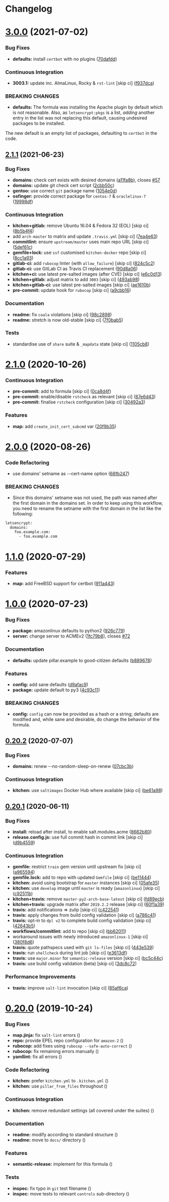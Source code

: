 # Changelog

# [3.0.0](https://github.com/saltstack-formulas/letsencrypt-formula/compare/v2.1.1...v3.0.0) (2021-07-02)


### Bug Fixes

* **defaults:** install `certbot` with no plugins ([70dafdd](https://github.com/saltstack-formulas/letsencrypt-formula/commit/70dafdd9456e27d224c94a2bcccc916fedd16bd4))


### Continuous Integration

* **3003.1:** update inc. AlmaLinux, Rocky & `rst-lint` [skip ci] ([f937dca](https://github.com/saltstack-formulas/letsencrypt-formula/commit/f937dca2ff16eff5fc4f855ae2d550ef15eefa34))


### BREAKING CHANGES

* **defaults:** The formula was installing the Apache plugin by default
which is not reasonable. Also, as `letsencrypt:pkgs` is a list,
_adding_ another entry in the list was not replacing this default, causing
undesired packages to be installed.

The new default is an empty list of packages, defaulting to `certbot` in
the code.

## [2.1.1](https://github.com/saltstack-formulas/letsencrypt-formula/compare/v2.1.0...v2.1.1) (2021-06-23)


### Bug Fixes

* **domains:** check cert exists with desired domains ([a11fa8b](https://github.com/saltstack-formulas/letsencrypt-formula/commit/a11fa8b64900598ad1c0845a3fd698feed3c711f)), closes [#57](https://github.com/saltstack-formulas/letsencrypt-formula/issues/57)
* **domains:** update git check cert script ([2cbb50c](https://github.com/saltstack-formulas/letsencrypt-formula/commit/2cbb50c663437a0626237f0a2007d0aa7abd5b1d))
* **gentoo:** use correct `git` package name ([1054e0d](https://github.com/saltstack-formulas/letsencrypt-formula/commit/1054e0db7c67f63ef8fb2967c0c4cb941919fb7a))
* **osfinger:** provide correct package for `centos-7` & `oraclelinux-7` ([19998df](https://github.com/saltstack-formulas/letsencrypt-formula/commit/19998df42d6d9079432ef8e6fc1b766db7ff569b))


### Continuous Integration

* **kitchen+gitlab:** remove Ubuntu 16.04 & Fedora 32 (EOL) [skip ci] ([8b5b4f4](https://github.com/saltstack-formulas/letsencrypt-formula/commit/8b5b4f489aec5d4eab0ad9a0069702ea8f814723))
* add `arch-master` to matrix and update `.travis.yml` [skip ci] ([7ea4e63](https://github.com/saltstack-formulas/letsencrypt-formula/commit/7ea4e63fa226f10be2e0cef6186e83ef2e221e2a))
* **commitlint:** ensure `upstream/master` uses main repo URL [skip ci] ([5def61c](https://github.com/saltstack-formulas/letsencrypt-formula/commit/5def61c38210ca0bcd7bc35dc713d294fb69b40a))
* **gemfile+lock:** use `ssf` customised `kitchen-docker` repo [skip ci] ([8cc1a93](https://github.com/saltstack-formulas/letsencrypt-formula/commit/8cc1a9383fe1b381f7daebc8d55102d476c3ed5f))
* **gitlab-ci:** add `rubocop` linter (with `allow_failure`) [skip ci] ([824c5c2](https://github.com/saltstack-formulas/letsencrypt-formula/commit/824c5c23e65f26c2ec8b72db1657d3a9c9b32d90))
* **gitlab-ci:** use GitLab CI as Travis CI replacement ([90d8a06](https://github.com/saltstack-formulas/letsencrypt-formula/commit/90d8a069b64ded15a5299a0980705cc37a42c069))
* **kitchen+ci:** use latest pre-salted images (after CVE) [skip ci] ([e6c0d13](https://github.com/saltstack-formulas/letsencrypt-formula/commit/e6c0d13ee94cd45c35f9dd1a2eb6bd37a01b2e86))
* **kitchen+gitlab:** adjust matrix to add `3003` [skip ci] ([493ab98](https://github.com/saltstack-formulas/letsencrypt-formula/commit/493ab98f014734d3c5f622f8fbe6bd7a0c01ea10))
* **kitchen+gitlab-ci:** use latest pre-salted images [skip ci] ([ae1610b](https://github.com/saltstack-formulas/letsencrypt-formula/commit/ae1610bd60d82ba3c9a10da1f27d086d89380ef9))
* **pre-commit:** update hook for `rubocop` [skip ci] ([a9cbb16](https://github.com/saltstack-formulas/letsencrypt-formula/commit/a9cbb1650f92042406d3de4f37e0e25567cf10cb))


### Documentation

* **readme:** fix `coala` violations [skip ci] ([98c2898](https://github.com/saltstack-formulas/letsencrypt-formula/commit/98c2898e28f5bd2f45fda395805ce3af4c360228))
* **readme:** stretch is now old-stable [skip ci] ([7f0bab5](https://github.com/saltstack-formulas/letsencrypt-formula/commit/7f0bab5493331fcb66a82baf0b4dd1b91c03856c))


### Tests

* standardise use of `share` suite & `_mapdata` state [skip ci] ([1105cb8](https://github.com/saltstack-formulas/letsencrypt-formula/commit/1105cb896a57ccdf2906ad225e757773686aeceb))

# [2.1.0](https://github.com/saltstack-formulas/letsencrypt-formula/compare/v2.0.0...v2.1.0) (2020-10-26)


### Continuous Integration

* **pre-commit:** add to formula [skip ci] ([0ca8d4f](https://github.com/saltstack-formulas/letsencrypt-formula/commit/0ca8d4f92f721161a2b0de15e882fbf144e1f017))
* **pre-commit:** enable/disable `rstcheck` as relevant [skip ci] ([87e6d43](https://github.com/saltstack-formulas/letsencrypt-formula/commit/87e6d43da34943ae5435615939417b2c251394a9))
* **pre-commit:** finalise `rstcheck` configuration [skip ci] ([30492a3](https://github.com/saltstack-formulas/letsencrypt-formula/commit/30492a36a285baa428b7a3e894246998a5dce8c2))


### Features

* **map:** add `create_init_cert_subcmd` var ([20f9b35](https://github.com/saltstack-formulas/letsencrypt-formula/commit/20f9b35fda19a7bad7335283fc566836a7631ab1))

# [2.0.0](https://github.com/saltstack-formulas/letsencrypt-formula/compare/v1.1.0...v2.0.0) (2020-08-26)


### Code Refactoring

* use domains' setname as --cert-name option ([68fb247](https://github.com/saltstack-formulas/letsencrypt-formula/commit/68fb2475508fea71caf542f62be0e5ce3789e90e))


### BREAKING CHANGES

* Since this domains' setname was not used, the path was named
after the first domain in the domains set. In order to keep using this workflow,
you need to rename the setname with the first domain in the list like the
following:
```
letsencrypt:
  domains:
    foo.example.com:
      - foo.example.com
```

# [1.1.0](https://github.com/saltstack-formulas/letsencrypt-formula/compare/v1.0.0...v1.1.0) (2020-07-29)


### Features

* **map:** add FreeBSD support for certbot ([911a443](https://github.com/saltstack-formulas/letsencrypt-formula/commit/911a443070d601f30a0b43e6dc258fd00a7d70cb))

# [1.0.0](https://github.com/saltstack-formulas/letsencrypt-formula/compare/v0.20.2...v1.0.0) (2020-07-23)


### Bug Fixes

* **package:** amazonlinux defaults to python2 ([926c779](https://github.com/saltstack-formulas/letsencrypt-formula/commit/926c779d477e86ee99eeb435a7bca66b023cf594))
* **server:** change server to ACMEv2 ([1fc79b8](https://github.com/saltstack-formulas/letsencrypt-formula/commit/1fc79b858364d08621dcd2b606e6adf440d0d9f8)), closes [#72](https://github.com/saltstack-formulas/letsencrypt-formula/issues/72)


### Documentation

* **defaults:** update pillar.example to good-citizen defaults ([b889678](https://github.com/saltstack-formulas/letsencrypt-formula/commit/b889678880d89ca629e13551fbd31a5b447b8e16))


### Features

* **config:** add sane defaults ([d9afac9](https://github.com/saltstack-formulas/letsencrypt-formula/commit/d9afac941c17f57b97ca50e70cf78a21e60c39c5))
* **package:** update default to py3 ([4c93c11](https://github.com/saltstack-formulas/letsencrypt-formula/commit/4c93c119d2fd596bfd032598f8f4883ec999b748))


### BREAKING CHANGES

* **config:** `config` can now be provided as a hash or a string; defaults
are modified and, while sane and desirable, do change the behavior of the
formula.

## [0.20.2](https://github.com/saltstack-formulas/letsencrypt-formula/compare/v0.20.1...v0.20.2) (2020-07-07)


### Bug Fixes

* **domains:** renew --no-random-sleep-on-renew ([07cbc3b](https://github.com/saltstack-formulas/letsencrypt-formula/commit/07cbc3bf8877bbca9da067e9208ac7c05d651b00))


### Continuous Integration

* **kitchen:** use `saltimages` Docker Hub where available [skip ci] ([be61a98](https://github.com/saltstack-formulas/letsencrypt-formula/commit/be61a987832218a3b0036c33fec6ccab343b0d86))

## [0.20.1](https://github.com/saltstack-formulas/letsencrypt-formula/compare/v0.20.0...v0.20.1) (2020-06-11)


### Bug Fixes

* **install:** reload after install, to enable salt.modules.acme ([8682b80](https://github.com/saltstack-formulas/letsencrypt-formula/commit/8682b80593a23454a91919cae9c716ce56e4097f))
* **release.config.js:** use full commit hash in commit link [skip ci] ([d9b4559](https://github.com/saltstack-formulas/letsencrypt-formula/commit/d9b45596c629b398be89b4b63cd1af6f6b08404c))


### Continuous Integration

* **gemfile:** restrict `train` gem version until upstream fix [skip ci] ([a965594](https://github.com/saltstack-formulas/letsencrypt-formula/commit/a965594ec9f59ef9caed0a483ed7d40395fb7b5a))
* **gemfile.lock:** add to repo with updated `Gemfile` [skip ci] ([be11444](https://github.com/saltstack-formulas/letsencrypt-formula/commit/be114445aad0db88f0c54dd58fac39d2fafc72fa))
* **kitchen:** avoid using bootstrap for `master` instances [skip ci] ([05afe35](https://github.com/saltstack-formulas/letsencrypt-formula/commit/05afe358e12e828ba1a16c833933238272ff32d0))
* **kitchen:** use `develop` image until `master` is ready (`amazonlinux`) [skip ci] ([c92511b](https://github.com/saltstack-formulas/letsencrypt-formula/commit/c92511b105b8a3f7c27f79b98d60d562923ee2dd))
* **kitchen+travis:** remove `master-py2-arch-base-latest` [skip ci] ([fd89ecb](https://github.com/saltstack-formulas/letsencrypt-formula/commit/fd89ecb28cd4a825c5a7e9d81edbf56b98d6d22f))
* **kitchen+travis:** upgrade matrix after `2019.2.2` release [skip ci] ([60f1a39](https://github.com/saltstack-formulas/letsencrypt-formula/commit/60f1a39c56477b1b40ad3b113a297cad03068fc2))
* **travis:** add notifications => zulip [skip ci] ([c422541](https://github.com/saltstack-formulas/letsencrypt-formula/commit/c422541e4c7f0f4d2859e80ff2fcb94234ee3ac8))
* **travis:** apply changes from build config validation [skip ci] ([a786c41](https://github.com/saltstack-formulas/letsencrypt-formula/commit/a786c417e14059ccf228518ff6fa22dc91c145e4))
* **travis:** opt-in to `dpl v2` to complete build config validation [skip ci] ([42643b5](https://github.com/saltstack-formulas/letsencrypt-formula/commit/42643b52271600d4b270e16f2de8e53bb6f3a9f4))
* **workflows/commitlint:** add to repo [skip ci] ([bb62011](https://github.com/saltstack-formulas/letsencrypt-formula/commit/bb62011bea7553976f7c09049e4946610dc072dd))
* workaround issues with newly introduced `amazonlinux-1` [skip ci] ([380f8d6](https://github.com/saltstack-formulas/letsencrypt-formula/commit/380f8d633a197122162442228094d167989c4800))
* **travis:** quote pathspecs used with `git ls-files` [skip ci] ([443e539](https://github.com/saltstack-formulas/letsencrypt-formula/commit/443e539fc1f0eda9e3705dd6eef784088e49bc7e))
* **travis:** run `shellcheck` during lint job [skip ci] ([e3613df](https://github.com/saltstack-formulas/letsencrypt-formula/commit/e3613df1430959129920c04bdafcdec04f927309))
* **travis:** use `major.minor` for `semantic-release` version [skip ci] ([bc5c44c](https://github.com/saltstack-formulas/letsencrypt-formula/commit/bc5c44cfbef9287766e3ac2f5cd07a0ac8da8388))
* **travis:** use build config validation (beta) [skip ci] ([3dc8c72](https://github.com/saltstack-formulas/letsencrypt-formula/commit/3dc8c72c7287301682ccd35d2cb23b91418ead21))


### Performance Improvements

* **travis:** improve `salt-lint` invocation [skip ci] ([85af6ca](https://github.com/saltstack-formulas/letsencrypt-formula/commit/85af6ca4a9555635ce338851014f0dd6719b0482))

# [0.20.0](https://github.com/saltstack-formulas/letsencrypt-formula/compare/v0.19.1...v0.20.0) (2019-10-24)


### Bug Fixes

* **map.jinja:** fix `salt-lint` errors ([](https://github.com/saltstack-formulas/letsencrypt-formula/commit/55b3b31))
* **repo:** provide EPEL repo configuration for `amazon-2` ([](https://github.com/saltstack-formulas/letsencrypt-formula/commit/25196c8))
* **rubocop:** add fixes using `rubocop --safe-auto-correct` ([](https://github.com/saltstack-formulas/letsencrypt-formula/commit/94e8abe))
* **rubocop:** fix remaining errors manually ([](https://github.com/saltstack-formulas/letsencrypt-formula/commit/f313483))
* **yamllint:** fix all errors ([](https://github.com/saltstack-formulas/letsencrypt-formula/commit/9aaec41))


### Code Refactoring

* **kitchen:** prefer `kitchen.yml` to `.kitchen.yml` ([](https://github.com/saltstack-formulas/letsencrypt-formula/commit/950b95d))
* **kitchen:** use `pillar_from_files` throughout ([](https://github.com/saltstack-formulas/letsencrypt-formula/commit/65ee41d))


### Continuous Integration

* **kitchen:** remove redundant settings (all covered under the suites) ([](https://github.com/saltstack-formulas/letsencrypt-formula/commit/37a3a56))


### Documentation

* **readme:** modify according to standard structure ([](https://github.com/saltstack-formulas/letsencrypt-formula/commit/fcaa79c))
* **readme:** move to `docs/` directory ([](https://github.com/saltstack-formulas/letsencrypt-formula/commit/550b56d))


### Features

* **semantic-release:** implement for this formula ([](https://github.com/saltstack-formulas/letsencrypt-formula/commit/1a6c486))


### Tests

* **inspec:** fix typo in `git` test filename ([](https://github.com/saltstack-formulas/letsencrypt-formula/commit/83f1cac))
* **inspec:** move tests to relevant `controls` sub-directory ([](https://github.com/saltstack-formulas/letsencrypt-formula/commit/71bd8c1))
